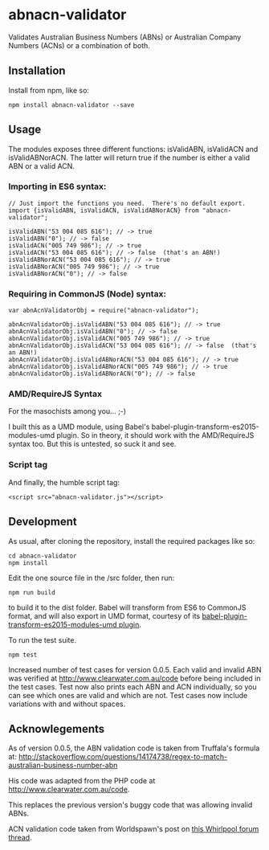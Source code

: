 # abnacn-validator

Validates Australian Business Numbers (ABNs) or Australian Company Numbers (ACNs) or a combination of both.

## Installation
Install from npm, like so:

    npm install abnacn-validator --save



## Usage
The modules exposes three different functions: isValidABN, isValidACN and isValidABNorACN.  The latter will return true if the number is either a valid ABN or a valid ACN.


### Importing in ES6 syntax:

    // Just import the functions you need.  There's no default export.
    import {isValidABN, isValidACN, isValidABNorACN} from "abnacn-validator";

    isValidABN("53 004 085 616"); // -> true
    isValidABN("0"); // -> false
    isValidACN("005 749 986"); // -> true
    isValidACN("53 004 085 616"); // -> false  (that's an ABN!)
    isValidABNorACN("53 004 085 616"); // -> true
    isValidABNorACN("005 749 986"); // -> true
    isValidABNorACN("0"); // -> false



### Requiring in CommonJS (Node) syntax:

    var abnAcnValidatorObj = require("abnacn-validator");

    abnAcnValidatorObj.isValidABN("53 004 085 616"); // -> true
    abnAcnValidatorObj.isValidABN("0"); // -> false
    abnAcnValidatorObj.isValidACN("005 749 986"); // -> true
    abnAcnValidatorObj.isValidACN("53 004 085 616"); // -> false  (that's an ABN!)
    abnAcnValidatorObj.isValidABNorACN("53 004 085 616"); // -> true
    abnAcnValidatorObj.isValidABNorACN("005 749 986"); // -> true
    abnAcnValidatorObj.isValidABNorACN("0"); // -> false



### AMD/RequireJS Syntax
For the masochists among you...  ;-)

I built this as a UMD module, using Babel's babel-plugin-transform-es2015-modules-umd plugin. So in theory, it should work with the AMD/RequireJS syntax too.  But this is untested, so suck it and see.


### Script tag
And finally, the humble script tag:

    <script src="abnacn-validator.js"></script>


## Development
As usual, after cloning the repository, install the required packages like so:

    cd abnacn-validator
    npm install

Edit the one source file in the /src folder, then run:

    npm run build

to build it to the dist folder.  Babel will transform from ES6 to CommonJS format, and will also export in UMD format, courtesy of its [babel-plugin-transform-es2015-modules-umd plugin](https://babeljs.io/docs/plugins/transform-es2015-modules-umd/).

To run the test suite.

    npm test

Increased number of test cases for version 0.0.5.  Each valid and invalid ABN was verified at http://www.clearwater.com.au/code before being included in the test cases.  Test now also prints each ABN and ACN individually, so you can see which ones are valid and which are not.  Test cases now include variations with and without spaces.


## Acknowlegements
As of version 0.0.5, the ABN validation code is taken from Truffala's formula at:
http://stackoverflow.com/questions/14174738/regex-to-match-australian-business-number-abn

His code was adapted from the PHP code at http://www.clearwater.com.au/code.

This replaces the previous version's buggy code that was allowing invalid ABNs.


ACN validation code taken from Worldspawn's post on [this Whirlpool forum thread](http://forums.whirlpool.net.au/archive/984775).
